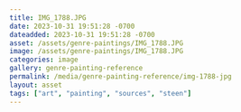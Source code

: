```yaml
---
title: IMG_1788.JPG
date: 2023-10-31 19:51:28 -0700
dateadded: 2023-10-31 19:51:28 -0700
asset: /assets/genre-paintings/IMG_1788.JPG
image: /assets/genre-paintings/IMG_1788.JPG
categories: image
gallery: genre-painting-reference
permalink: /media/genre-painting-reference/img-1788-jpg
layout: asset
tags: ["art", "painting", "sources", "steen"]
--- 
```

